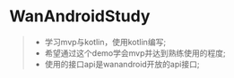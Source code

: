 # WanAndroidStudy
> - 学习mvp与kotlin，使用kotlin编写;
> - 希望通过这个demo学会mvp并达到熟练使用的程度;
> - 使用的接口api是wanandroid开放的api接口;

